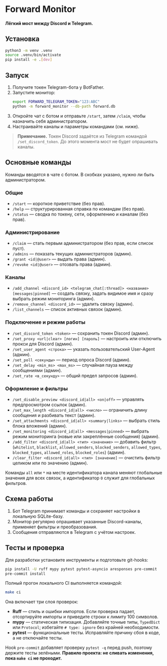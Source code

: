 # Forward Monitor

#### Лёгкий мост между Discord и Telegram.

## Установка
```bash
python3 -m venv .venv
source .venv/bin/activate
pip install -e .[dev]
```

## Запуск
1. Получите токен Telegram-бота у BotFather.
2. Запустите монитор:
   ```bash
   export FORWARD_TELEGRAM_TOKEN="123:ABC"
   python -m forward_monitor --db-path forward.db
   ```
3. Откройте чат с ботом и отправьте `/start`, затем `/claim`, чтобы назначить себя администратором.
4. Настраивайте каналы и параметры командами (см. ниже).

> **Примечание.** Токен Discord задаётся из Telegram командой `/set_discord_token`. До этого момента мост не будет опрашивать каналы.

## Основные команды
Команды вводятся в чате с ботом. В скобках указано, нужно ли быть администратором.

### Общие
- `/start` — короткое приветствие (без прав).
- `/help` — структурированная справка по командам (без прав).
- `/status` — сводка по токену, сети, оформлению и каналам (без прав).

### Администрирование
- `/claim` — стать первым администратором (без прав, если список пуст).
- `/admins` — показать текущих администраторов (админ).
- `/grant <id|@user>` — выдать права (админ).
- `/revoke <id|@user>` — отозвать права (админ).

### Каналы
- `/add_channel <discord_id> <telegram_chat[:thread]> <название> [messages|pinned]` — создать связку, задать видимое имя и сразу выбрать режим мониторинга (админ).
- `/remove_channel <discord_id>` — удалить связку (админ).
- `/list_channels` — список активных связок (админ).

### Подключение и режим работы
- `/set_discord_token <token>` — сохранить токен Discord (админ).
- `/set_proxy <url|clear> [логин] [пароль]` — настроить или отключить прокси для Discord (админ).
- `/set_user_agent <строка>` — указать пользовательский User-Agent (админ).
- `/set_poll <секунды>` — период опроса Discord (админ).
- `/set_delay <min_ms> <max_ms>` — случайная пауза между сообщениями (админ).
- `/set_rate <в_секунду>` — общий предел запросов (админ).

### Оформление и фильтры
- `/set_disable_preview <discord_id|all> <on|off>` — управлять предпросмотром ссылок (админ).
- `/set_max_length <discord_id|all> <число>` — ограничить длину сообщения и разбивать текст (админ).
- `/set_attachments <discord_id|all> <summary|links>` — выбрать стиль блока вложений (админ).
- `/set_monitoring <discord_id|all> <messages|pinned>` — выбрать режим мониторинга (новые или закреплённые сообщения) (админ).
- `/add_filter <discord_id|all> <тип> <значение>` — добавить фильтр (`whitelist`, `blacklist`, `allowed_senders`, `blocked_senders`, `allowed_types`, `blocked_types`, `allowed_roles`, `blocked_roles`) (админ).
- `/clear_filter <discord_id|all> <тип> [значение]` — очистить фильтр целиком или по значению (админ).

Команды `all` или `*` на месте идентификатора канала меняют глобальные значения для всех связок, а идентификатор `0` служит для глобальных фильтров.

## Схема работы
1. Бот Telegram принимает команды и сохраняет настройки в локальную SQLite-базу.
2. Монитор регулярно опрашивает указанные Discord-каналы, применяет фильтры и преобразования.
3. Сообщения отправляются в Telegram с учётом настроек.

## Тесты и проверка
Для разработки установите инструменты и подготовьте git-hooks:

```bash
pip install -U ruff mypy pytest pytest-asyncio aresponses pre-commit
pre-commit install
```

Полный прогон локального CI выполняется командой:

```bash
make ci
```

Она включает три слоя проверок:

- **Ruff** — стиль и ошибки импортов. Если проверка падает, отсортируйте импорты и приведите строки к лимиту 100 символов.
- **mypy** — статическая типизация. Добавляйте точные типы, `TypedDict` или `Protocol`; избегайте `# type: ignore` без крайней необходимости.
- **pytest** — функциональные тесты. Исправляйте причину сбоя в коде, а не отключайте тесты.

Hook `pre-commit` добавляет проверку `pytest -q` перед push, поэтому держите тесты зелёными. **Правило проекта: не сливать изменения, пока `make ci` не проходит.**

